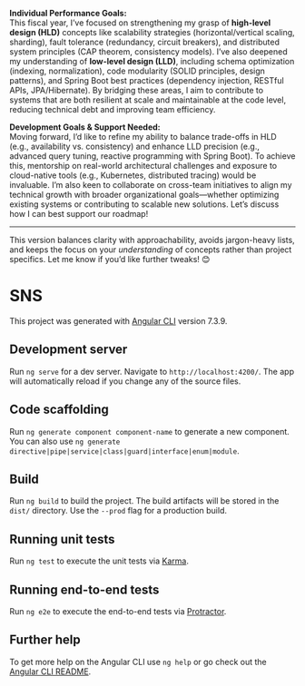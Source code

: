 
**Individual Performance Goals:**  
This fiscal year, I’ve focused on strengthening my grasp of **high-level design (HLD)** concepts like scalability strategies (horizontal/vertical scaling, sharding), fault tolerance (redundancy, circuit breakers), and distributed system principles (CAP theorem, consistency models). I’ve also deepened my understanding of **low-level design (LLD)**, including schema optimization (indexing, normalization), code modularity (SOLID principles, design patterns), and Spring Boot best practices (dependency injection, RESTful APIs, JPA/Hibernate). By bridging these areas, I aim to contribute to systems that are both resilient at scale and maintainable at the code level, reducing technical debt and improving team efficiency.  

**Development Goals & Support Needed:**  
Moving forward, I’d like to refine my ability to balance trade-offs in HLD (e.g., availability vs. consistency) and enhance LLD precision (e.g., advanced query tuning, reactive programming with Spring Boot). To achieve this, mentorship on real-world architectural challenges and exposure to cloud-native tools (e.g., Kubernetes, distributed tracing) would be invaluable. I’m also keen to collaborate on cross-team initiatives to align my technical growth with broader organizational goals—whether optimizing existing systems or contributing to scalable new solutions. Let’s discuss how I can best support our roadmap!  

---  
This version balances clarity with approachability, avoids jargon-heavy lists, and keeps the focus on your *understanding* of concepts rather than project specifics. Let me know if you’d like further tweaks! 😊






# SNS

This project was generated with [Angular CLI](https://github.com/angular/angular-cli) version 7.3.9.

## Development server

Run `ng serve` for a dev server. Navigate to `http://localhost:4200/`. The app will automatically reload if you change any of the source files.

## Code scaffolding

Run `ng generate component component-name` to generate a new component. You can also use `ng generate directive|pipe|service|class|guard|interface|enum|module`.

## Build

Run `ng build` to build the project. The build artifacts will be stored in the `dist/` directory. Use the `--prod` flag for a production build.

## Running unit tests

Run `ng test` to execute the unit tests via [Karma](https://karma-runner.github.io).

## Running end-to-end tests

Run `ng e2e` to execute the end-to-end tests via [Protractor](http://www.protractortest.org/).

## Further help

To get more help on the Angular CLI use `ng help` or go check out the [Angular CLI README](https://github.com/angular/angular-cli/blob/master/README.md).
